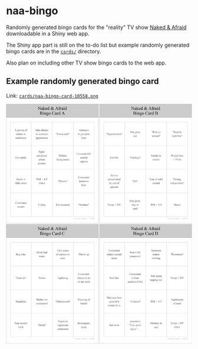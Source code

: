 # naa-bingo

Randomly generated bingo cards for the "reality" TV show [Naked & Afraid](https://www.imdb.com/title/tt3007640/) downloadable in a Shiny web app.

The Shiny app part is still on the to-do list but example randomly generated bingo cards are in the [`cards/`](https://github.com/tystan/naa-bingo/tree/main/cards) directory.

Also plan on including other TV show bingo cards to the web app.

## Example randomly generated bingo card


Link: [`cards/naa-bingo-card-10558.png`](https://github.com/tystan/naa-bingo/blob/main/cards/naa-bingo-card-10558.png) 

![](cards/naa-bingo-card-10558.png) 
